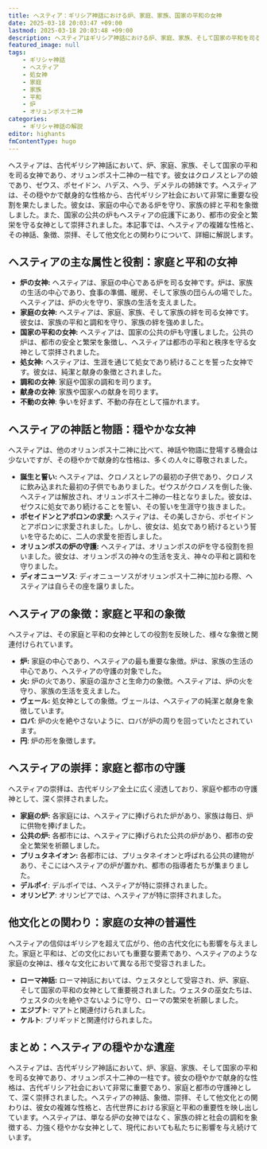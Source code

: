 ```yaml
---
title: ヘスティア：ギリシア神話における炉、家庭、家族、国家の平和の女神
date: 2025-03-18 20:03:47 +09:00
lastmod: 2025-03-18 20:03:48 +09:00
description: ヘスティアはギリシア神話における炉、家庭、家族、そして国家の平和を司る女神であり、オリュンポス十二神の一柱です。彼女は家庭の中心である炉を守り、家族の絆と平和を象徴しました。
featured_image: null
tags:
    - ギリシャ神話
    - ヘスティア
    - 処女神
    - 家庭
    - 家族
    - 平和
    - 炉
    - オリュンポス十二神
categories:
    - ギリシャ神話の解説
editor: highants
fmContentType: hugo
---
```


ヘスティアは、古代ギリシア神話において、炉、家庭、家族、そして国家の平和を司る女神であり、オリュンポス十二神の一柱です。彼女はクロノスとレアの娘であり、ゼウス、ポセイドン、ハデス、ヘラ、デメテルの姉妹です。ヘスティアは、その穏やかで献身的な性格から、古代ギリシア社会において非常に重要な役割を果たしました。彼女は、家庭の中心である炉を守り、家族の絆と平和を象徴しました。また、国家の公共の炉もヘスティアの庇護下にあり、都市の安全と繁栄を守る女神として崇拝されました。本記事では、ヘスティアの複雑な性格と、その神話、象徴、崇拝、そして他文化との関わりについて、詳細に解説します。
<!--more-->

## ヘスティアの主な属性と役割：家庭と平和の女神

* **炉の女神:** ヘスティアは、家庭の中心である炉を司る女神です。炉は、家族の生活の中心であり、食事の準備、暖房、そして家族の団らんの場でした。ヘスティアは、炉の火を守り、家族の生活を支えました。
* **家庭の女神:** ヘスティアは、家庭、家族、そして家族の絆を司る女神です。彼女は、家族の平和と調和を守り、家族の絆を強めました。
* **国家の平和の女神:** ヘスティアは、国家の公共の炉も守護しました。公共の炉は、都市の安全と繁栄を象徴し、ヘスティアは都市の平和と秩序を守る女神として崇拝されました。
* **処女神:** ヘスティアは、生涯を通じて処女であり続けることを誓った女神です。彼女は、純潔と献身の象徴とされました。
* **調和の女神**: 家庭や国家の調和を司ります。
* **献身の女神**: 家族や国家への献身を司ります。
* **不動の女神**: 争いを好まず、不動の存在として描かれます。

## ヘスティアの神話と物語：穏やかな女神

ヘスティアは、他のオリュンポス十二神に比べて、神話や物語に登場する機会は少ないですが、その穏やかで献身的な性格は、多くの人々に尊敬されました。

* **誕生と誓い:** ヘスティアは、クロノスとレアの最初の子供であり、クロノスに飲み込まれた最初の子供でもありました。ゼウスがクロノスを倒した後、ヘスティアは解放され、オリュンポス十二神の一柱となりました。彼女は、ゼウスに処女であり続けることを誓い、その誓いを生涯守り抜きました。
* **ポセイドンとアポロンの求愛:** ヘスティアは、その美しさから、ポセイドンとアポロンに求愛されました。しかし、彼女は、処女であり続けるという誓いを守るために、二人の求愛を拒否しました。
* **オリュンポスの炉の守護:** ヘスティアは、オリュンポスの炉を守る役割を担いました。彼女は、オリュンポスの神々の生活を支え、神々の平和と調和を守りました。
* **ディオニューソス**: ディオニューソスがオリュンポス十二神に加わる際、ヘスティアは自らその座を譲りました。

## ヘスティアの象徴：家庭と平和の象徴

ヘスティアは、その家庭と平和の女神としての役割を反映した、様々な象徴と関連付けられています。

* **炉:** 家庭の中心であり、ヘスティアの最も重要な象徴。炉は、家族の生活の中心であり、ヘスティアの守護の対象でした。
* **火:** 炉の火であり、家庭の温かさと生命力の象徴。ヘスティアは、炉の火を守り、家族の生活を支えました。
* **ヴェール:** 処女神としての象徴。ヴェールは、ヘスティアの純潔と献身を象徴しています。
* **ロバ**: 炉の火を絶やさないように、ロバが炉の周りを回っていたとされています。
* **円**: 炉の形を象徴します。

## ヘスティアの崇拝：家庭と都市の守護

ヘスティアの崇拝は、古代ギリシア全土に広く浸透しており、家庭や都市の守護神として、深く崇拝されました。

* **家庭の炉:** 各家庭には、ヘスティアに捧げられた炉があり、家族は毎日、炉に供物を捧げました。
* **公共の炉:** 各都市には、ヘスティアに捧げられた公共の炉があり、都市の安全と繁栄を祈願しました。
* **プリュタネイオン:** 各都市には、プリュタネイオンと呼ばれる公共の建物があり、そこにはヘスティアの炉が置かれ、都市の指導者たちが集まりました。
* **デルポイ**: デルポイでは、ヘスティアが特に崇拝されました。
* **オリンピア**: オリンピアでは、ヘスティアが特に崇拝されました。

## 他文化との関わり：家庭の女神の普遍性

ヘスティアの信仰はギリシアを超えて広がり、他の古代文化にも影響を与えました。家庭と平和は、どの文化においても重要な要素であり、ヘスティアのような家庭の女神は、様々な文化において異なる形で受容されました。

* **ローマ神話:** ローマ神話においては、ウェスタとして受容され、炉、家庭、そして国家の平和の女神として重要視されました。ウェスタの巫女たちは、ウェスタの火を絶やさないように守り、ローマの繁栄を祈願しました。
* **エジプト**: マアトと関連付けられました。
* **ケルト**: ブリギッドと関連付けられました。

## まとめ：ヘスティアの穏やかな遺産

ヘスティアは、古代ギリシア神話において、炉、家庭、家族、そして国家の平和を司る女神であり、オリュンポス十二神の一柱です。彼女の穏やかで献身的な性格は、古代ギリシア社会において非常に重要であり、家庭と都市の守護神として、深く崇拝されました。ヘスティアの神話、象徴、崇拝、そして他文化との関わりは、彼女の複雑な性格と、古代世界における家庭と平和の重要性を映し出しています。ヘスティアは、単なる炉の女神ではなく、家族の絆と社会の調和を象徴する、力強く穏やかな女神として、現代においても私たちに影響を与え続けています。
